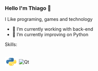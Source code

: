 ### Hello I'm Thiago  👋

I Like programing, games and technology

- 🔭 I’m currently working with back-end
- 🌱 I’m currently improving on Python

Skills:
<div style="display: inline_block"><br>
  <img align="center" alt="Thiaguim-Python" height="30" width="40" src="https://raw.githubusercontent.com/devicons/devicon/master/icons/python/python-original.svg">
  <img align="center" alt="Qt" height="30" width="40" src="https://cdn.jsdelivr.net/gh/devicons/devicon/icons/qt/qt-original.svg" />

  
</div>
